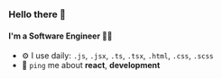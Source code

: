 ### Hello there 👋

#### I'm a Software Engineer 👨‍💻

- ⚙️ I use daily: `.js`, `.jsx`, `.ts`, `.tsx`, `.html`, `.css`, `.scss`
- 💬 `ping` me about **react**, **development**
